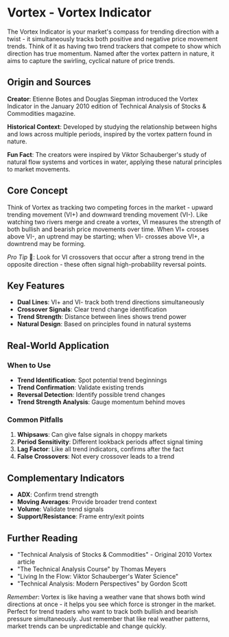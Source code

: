 # Vortex - Vortex Indicator

The Vortex Indicator is your market's compass for trending direction with a twist - it simultaneously tracks both positive and negative price movement trends. Think of it as having two trend trackers that compete to show which direction has true momentum. Named after the vortex pattern in nature, it aims to capture the swirling, cyclical nature of price trends.

## Origin and Sources
**Creator**: Etienne Botes and Douglas Siepman introduced the Vortex Indicator in the January 2010 edition of Technical Analysis of Stocks & Commodities magazine.

**Historical Context**: Developed by studying the relationship between highs and lows across multiple periods, inspired by the vortex pattern found in nature.

**Fun Fact**: The creators were inspired by Viktor Schauberger's study of natural flow systems and vortices in water, applying these natural principles to market movements.

## Core Concept
Think of Vortex as tracking two competing forces in the market - upward trending movement (VI+) and downward trending movement (VI-). Like watching two rivers merge and create a vortex, VI measures the strength of both bullish and bearish price movements over time. When VI+ crosses above VI-, an uptrend may be starting; when VI- crosses above VI+, a downtrend may be forming.

*Pro Tip* 🎯: Look for VI crossovers that occur after a strong trend in the opposite direction - these often signal high-probability reversal points.

## Key Features
- **Dual Lines**: VI+ and VI- track both trend directions simultaneously
- **Crossover Signals**: Clear trend change identification
- **Trend Strength**: Distance between lines shows trend power
- **Natural Design**: Based on principles found in natural systems

## Real-World Application
### When to Use
- **Trend Identification**: Spot potential trend beginnings
- **Trend Confirmation**: Validate existing trends
- **Reversal Detection**: Identify possible trend changes
- **Trend Strength Analysis**: Gauge momentum behind moves

### Common Pitfalls
1. **Whipsaws**: Can give false signals in choppy markets
2. **Period Sensitivity**: Different lookback periods affect signal timing
3. **Lag Factor**: Like all trend indicators, confirms after the fact
4. **False Crossovers**: Not every crossover leads to a trend

## Complementary Indicators
- **ADX**: Confirm trend strength
- **Moving Averages**: Provide broader trend context
- **Volume**: Validate trend signals
- **Support/Resistance**: Frame entry/exit points

## Further Reading
- "Technical Analysis of Stocks & Commodities" - Original 2010 Vortex article
- "The Technical Analysis Course" by Thomas Meyers
- "Living In the Flow: Viktor Schauberger's Water Science"
- "Technical Analysis: Modern Perspectives" by Gordon Scott

*Remember*: Vortex is like having a weather vane that shows both wind directions at once - it helps you see which force is stronger in the market. Perfect for trend traders who want to track both bullish and bearish pressure simultaneously. Just remember that like real weather patterns, market trends can be unpredictable and change quickly.